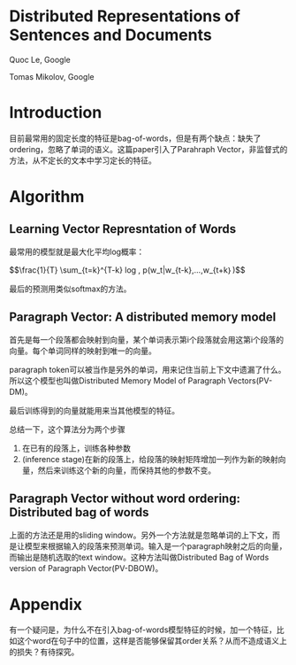 # Distributed Representations of Sentences and Documents

Quoc Le, Google

Tomas Mikolov, Google

# Introduction

目前最常用的固定长度的特征是bag-of-words，但是有两个缺点：缺失了ordering，忽略了单词的语义。这篇paper引入了Parahraph Vector，非监督式的方法，从不定长的文本中学习定长的特征。

# Algorithm

## Learning Vector Represntation of Words

最常用的模型就是最大化平均log概率：

$$\frac{1}{T} \sum_{t=k}^{T-k} log \, p(w_t|w_{t-k},...,w_{t+k｝)$$

最后的预测用类似softmax的方法。

## Paragraph Vector: A distributed memory model

首先是每一个段落都会映射到向量，某个单词表示第i个段落就会用这第i个段落的向量。每个单词同样的映射到唯一的向量。

paragraph token可以被当作是另外的单词，用来记住当前上下文中遗漏了什么。所以这个模型也叫做Distributed Memory Model of Paragraph Vectors(PV-DM)。

最后训练得到的向量就能用来当其他模型的特征。

总结一下，这个算法分为两个步骤
1. 在已有的段落上，训练各种参数
2. (inference stage)在新的段落上，给段落的映射矩阵增加一列作为新的映射向量，然后来训练这个新的向量，而保持其他的参数不变。

## Paragraph Vector without word ordering: Distributed bag of words

上面的方法还是用的sliding window。另外一个方法就是忽略单词的上下文，而是让模型来根据输入的段落来预测单词。输入是一个paragraph映射之后的向量，而输出是随机选取的text window。这种方法叫做Distributed Bag of Words version of Paragraph Vector(PV-DBOW)。

# Appendix

有一个疑问是，为什么不在引入bag-of-words模型特征的时候，加一个特征，比如这个word在句子中的位置，这样是否能够保留其order关系？从而不造成语义上的损失？有待探究。